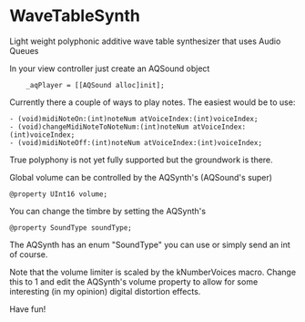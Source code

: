 WaveTableSynth
==============

Light weight polyphonic additive wave table synthesizer that uses Audio Queues  

In your view controller just create an AQSound object

        _aqPlayer = [[AQSound alloc]init];

Currently there a couple of ways to play notes. The easiest would be to use:

    - (void)midiNoteOn:(int)noteNum atVoiceIndex:(int)voiceIndex;
    - (void)changeMidiNoteToNoteNum:(int)noteNum atVoiceIndex:(int)voiceIndex;
    - (void)midiNoteOff:(int)noteNum atVoiceIndex:(int)voiceIndex;

True polyphony is not yet fully supported but the groundwork is there.

Global volume can be controlled by the AQSynth's (AQSound's super)

    @property UInt16 volume;

You can change the timbre by setting the AQSynth's

    @property SoundType soundType;

The AQSynth has an enum "SoundType" you can use or simply send an int of course.


Note that the volume limiter is scaled by the kNumberVoices macro.
Change this to 1 and edit the AQSynth's volume property to allow for 
some interesting (in my opinion) digital distortion effects.

Have fun!